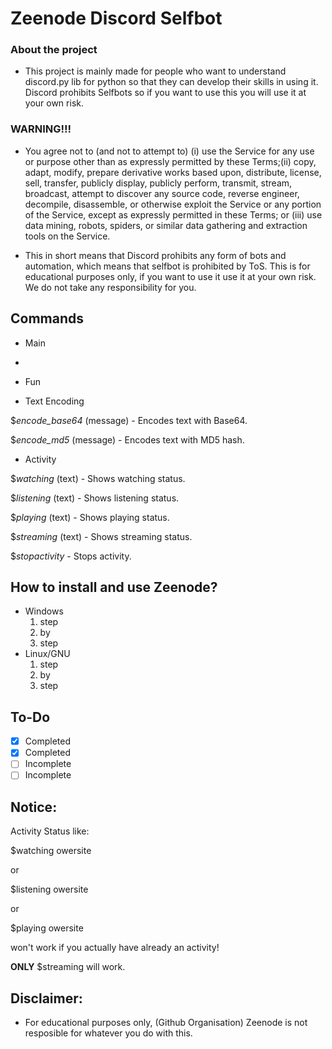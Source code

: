 # Zeenode Discord Selfbot

### About the project

- This project is mainly made for people who want to understand discord.py lib for python so that they can develop their skills in using it. Discord prohibits Selfbots so if you want to use this you will use it at your own risk.

### WARNING!!!

- You agree not to (and not to attempt to) (i) use the Service for any use or purpose other than as expressly permitted by these Terms;(ii) copy, adapt, modify, prepare derivative works based upon, distribute, license, sell, transfer, publicly display, publicly perform, transmit, stream, broadcast, attempt to discover any source code, reverse engineer, decompile, disassemble, or otherwise exploit the Service or any portion of the Service, except as expressly permitted in these Terms; or (iii) use data mining, robots, spiders, or similar data gathering and extraction tools on the Service.

- This in short means that Discord prohibits any form of bots and automation, which means that selfbot is prohibited by ToS. This is for educational purposes only, if you want to use it use it at your own risk. We do not take any responsibility for you.



## Commands

- Main
* 

- Fun

- Text Encoding

$*encode_base64* (message) - Encodes text with Base64.

$*encode_md5* (message) - Encodes text with MD5 hash.

- Activity

$*watching* (text) - Shows watching status.

$*listening* (text) - Shows listening status.

$*playing* (text) - Shows playing status.

$*streaming* (text) - Shows streaming status.

$*stopactivity* - Stops activity.

## How to install and use Zeenode?
- Windows
    1. step
    2. by
    3. step
- Linux/GNU
    1. step
    2. by
    3. step

## To-Do
- [x] Completed
- [x] Completed
- [ ] Incomplete
- [ ] Incomplete

## Notice:

Activity Status like:

$watching owersite

or

$listening owersite

or

$playing owersite

won't work if you actually have already an activity!

**ONLY** $streaming will work.


## Disclaimer:

- For educational purposes only, (Github Organisation) Zeenode is not resposible for whatever you do with this.
